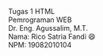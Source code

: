 Tugas 1 HTML <br>
Pemrograman WEB <br>
Dr. Eng. Agussalim, M.T. <br>
Nama: Rico Satria Fandi :smile:
<br>
NPM: 19082010104
